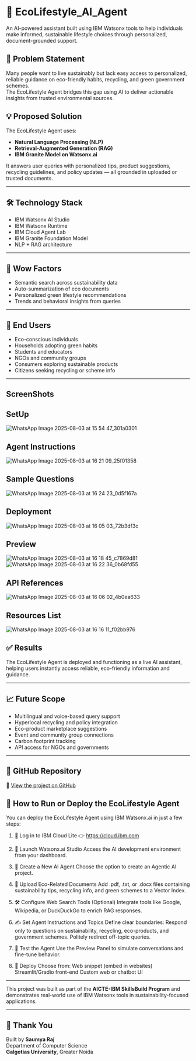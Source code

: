 # 🌿 EcoLifestyle_AI_Agent

An AI-powered assistant built using IBM Watsonx tools to help individuals make informed, sustainable lifestyle choices through personalized, document-grounded support.

## 📌 Problem Statement

Many people want to live sustainably but lack easy access to personalized, reliable guidance on eco-friendly habits, recycling, and green government schemes.  
The EcoLifestyle Agent bridges this gap using AI to deliver actionable insights from trusted environmental sources.

## 💡 Proposed Solution

The EcoLifestyle Agent uses:
- **Natural Language Processing (NLP)**
- **Retrieval-Augmented Generation (RAG)**
- **IBM Granite Model on Watsonx.ai**

It answers user queries with personalized tips, product suggestions, recycling guidelines, and policy updates — all grounded in uploaded or trusted documents.

---

## 🛠️ Technology Stack

- IBM Watsonx AI Studio  
- IBM Watsonx Runtime  
- IBM Cloud Agent Lab  
- IBM Granite Foundation Model  
- NLP + RAG architecture  

---

## 🌟 Wow Factors

- Semantic search across sustainability data  
- Auto-summarization of eco documents  
- Personalized green lifestyle recommendations  
- Trends and behavioral insights from queries  

---

## 👥 End Users

- Eco-conscious individuals  
- Households adopting green habits  
- Students and educators  
- NGOs and community groups  
- Consumers exploring sustainable products  
- Citizens seeking recycling or scheme info  

---

## ScreenShots

## SetUp
![WhatsApp Image 2025-08-03 at 15 54 47_301a0301](https://github.com/user-attachments/assets/dd62ad73-cb0b-4c6b-b253-1cdbbcb88262)

## Agent Instructions
![WhatsApp Image 2025-08-03 at 16 21 09_25f01358](https://github.com/user-attachments/assets/6a3320e0-b1c0-4d41-8395-9f17060371bc)

## Sample Questions
![WhatsApp Image 2025-08-03 at 16 24 23_0d5f167a](https://github.com/user-attachments/assets/8017f55a-fa24-432a-acd3-d385acec73c3)

## Deployment 
![WhatsApp Image 2025-08-03 at 16 05 03_72b3df3c](https://github.com/user-attachments/assets/be17ade3-27d2-45c1-a0c9-82f5d88f5043)

## Preview
![WhatsApp Image 2025-08-03 at 16 18 45_c7869d81](https://github.com/user-attachments/assets/56e4a73b-8de4-42e5-ae54-08c8e692b150)
![WhatsApp Image 2025-08-03 at 16 22 36_0b68fd55](https://github.com/user-attachments/assets/bf61e05e-db85-417f-baee-460d79574e0b)

## API References
![WhatsApp Image 2025-08-03 at 16 06 02_4b0ea633](https://github.com/user-attachments/assets/3f4bf73f-db94-4fbe-b667-452533ff8a2e)

## Resources List
![WhatsApp Image 2025-08-03 at 16 16 11_f02bb976](https://github.com/user-attachments/assets/be765c1c-290f-419f-9998-a80f15194a90)




## ✅ Results

The EcoLifestyle Agent is deployed and functioning as a live AI assistant, helping users instantly access reliable, eco-friendly information and guidance.

---

## 📈 Future Scope

- Multilingual and voice-based query support  
- Hyperlocal recycling and policy integration  
- Eco-product marketplace suggestions  
- Event and community group connections  
- Carbon footprint tracking  
- API access for NGOs and governments  

---

## 📎 GitHub Repository

🔗 [View the project on GitHub](https://github.com/rajsaumyaa/EcoLifestyle_AI_Agent.git)

## 🚀 How to Run or Deploy the EcoLifestyle Agent

You can deploy the EcoLifestyle Agent using IBM Watsonx.ai in just a few steps:

1. 🔐 Log in to IBM Cloud Lite
    👉 https://cloud.ibm.com

2. 🧠 Launch Watsonx.ai Studio
   Access the AI development environment from your dashboard.

3. 🤖 Create a New AI Agent
   Choose the option to create an Agentic AI project.

4. 📄 Upload Eco-Related Documents
   Add .pdf, .txt, or .docx files containing sustainability tips, recycling info, and green schemes to a Vector Index.

5. 🛠️ Configure Web Search Tools (Optional)
  Integrate tools like Google, Wikipedia, or DuckDuckGo to enrich RAG responses.

6. ✍️ Set Agent Instructions and Topics
   Define clear boundaries:
   Respond only to questions on sustainability, recycling, eco-products, and government schemes.
   Politely redirect off-topic queries.

7. 🧪 Test the Agent
    Use the Preview Panel to simulate conversations and fine-tune behavior.

8. 🚀 Deploy
  Choose from:
  Web snippet (embed in websites)
  Streamlit/Gradio front-end
  Custom web or chatbot UI



---


This project was built as part of the **AICTE-IBM SkillsBuild Program** and demonstrates real-world use of IBM Watsonx tools in sustainability-focused applications.

---

## 🙏 Thank You

Built by **Saumya Raj**  
Department of Computer Science  
**Galgoti​as University**, Greater Noida  

